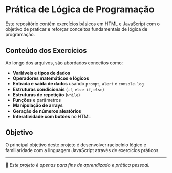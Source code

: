 # Prática de Lógica de Programação

Este repositório contém exercícios básicos em HTML e JavaScript com o objetivo de praticar e reforçar conceitos fundamentais de lógica de programação.

## Conteúdo dos Exercícios

Ao longo dos arquivos, são abordados conceitos como:
- **Variáveis e tipos de dados**
- **Operadores matemáticos e lógicos**
- **Entrada e saída de dados** usando `prompt`, `alert` e `console.log`
- **Estruturas condicionais** (`if`, `else if`, `else`)
- **Estruturas de repetição** (`while`)
- **Funções** e parâmetros
- **Manipulação de arrays**
- **Geração de números aleatórios**
- **Interatividade com botões** no HTML

## Objetivo

O principal objetivo deste projeto é desenvolver raciocínio lógico e familiaridade com a linguagem JavaScript através de exercícios práticos.

---

📌 *Este projeto é apenas para fins de aprendizado e prática pessoal.*
